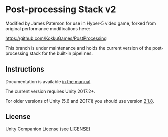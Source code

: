 # Post-processing Stack v2

Modified by James Paterson for use in Hyper-5 video game, forked from original performance modifications here:

https://github.com/KokkuGames/PostProcessing

This branch is under maintenance and holds the current version of the post-processing stack for the built-in pipelines.

Instructions
------------

Documentation is available [in the manual](https://docs.unity3d.com/Packages/com.unity.postprocessing@latest/index.html).

The current version requires Unity 2017.2+.

For older versions of Unity (5.6 and 2017.1) you should use version [2.1.8](https://github.com/Unity-Technologies/PostProcessing/tree/bec8546fc498db388cedadd14021cc7006338cc4).

License
-------

Unity Companion License (see [LICENSE](LICENSE.md))
